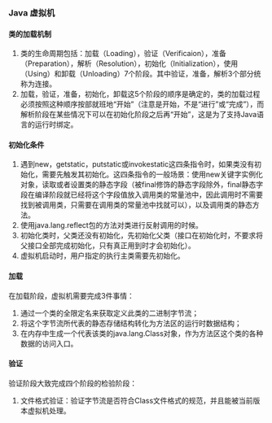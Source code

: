 ### Java 虚拟机

#### 类的加载机制

1. 类的生命周期包括：加载（Loading），验证（Verificaion），准备（Preparation），解析（Resolution），初始化（Initialization），使用（Using）和卸载（Unloading）7个阶段。其中验证，准备，解析3个部分统称为连接。
2. 加载，验证，准备，初始化，卸载这5个阶段的顺序是确定的，类的加载过程必须按照这种顺序按部就班地“开始”（注意是开始，不是“进行”或“完成”），而解析阶段在某些情况下可以在初始化阶段之后再“开始”，这是为了支持Java语言的运行时绑定。

#### 初始化条件

1. 遇到new，getstatic，putstatic或invokestatic这四条指令时，如果类没有初始化，需要先触发其初始化。这四条指令的一般场景：使用new关键字实例化对象，读取或者设置类的静态字段（被final修饰的静态字段除外，final静态字段在编译阶段就已经将这个字段值放入调用类的常量池中，因此调用时不需要找到被调用类，只需要在调用类的常量池中找就可以），以及调用类的静态方法。
2. 使用java.lang.reflect包的方法对类进行反射调用的时候。
3. 初始化类时，父类还没有初始化，先初始化父类（接口在初始化时，不要求将父接口全部完成初始化，只有真正用到时才会初始化）。
4. 虚拟机启动时，用户指定的执行主类需要先初始化。

#### 加载

在加载阶段，虚拟机需要完成3件事情：
1. 通过一个类的全限定名来获取定义此类的二进制字节流；
2. 将这个字节流所代表的静态存储结构转化为方法区的运行时数据结构；
3. 在内存中生成一个代表该类的java.lang.Class对象，作为方法区这个类的各种数据的访问入口。

#### 验证

验证阶段大致完成四个阶段的检验阶段：
1. 文件格式验证：验证字节流是否符合Class文件格式的规范，并且能被当前版本虚拟机处理。
